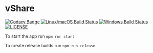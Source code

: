 # vShare

[![Codacy Badge](https://api.codacy.com/project/badge/Grade/7c877b3f45784fdebf974ea1c7c9b4df)](https://app.codacy.com/app/anandpushkar088/vShare-electron?utm_source=github.com&utm_medium=referral&utm_content=vShareApp/vShare-electron&utm_campaign=Badge_Grade_Dashboard)
[![Linux/macOS Build Status](https://img.shields.io/travis/vShareApp/vShare-electron.svg?maxAge=3600&label=Linux%20/%20macOS&style=flat-square)](https://travis-ci.org/vShareApp/vShare-electron)
[![Windows Build Status](https://img.shields.io/appveyor/ci/vShareApp/vShare-electron/master.svg?maxAge=3600&label=Windows&style=flat-square)](https://ci.appveyor.com/project/vShareApp/vshare-electron)
[![LICENSE](https://img.shields.io/github/license/vShareApp/vShare-electron.svg?style=flat-square&colorB=blue)](https://github.com/vShareApp/vShare-electron/blob/master/LICENSE)


To start the app run `npm run start`

To create release builds run `npm run release` 
